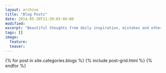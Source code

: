 ```yaml
---
layout: archive
title: "Blog Posts"
date: 2014-05-30T11:39:03-04:00
modified:
excerpt: "Beautiful thoughts from daily inspiration, mistakes and other minutia."
tags: []
image:
  feature:
  teaser:
---
```


<div class="tiles">
{% for post in site.categories.blogs %}
  {% include post-grid.html %}
{% endfor %}
</div><!-- /.tiles -->
